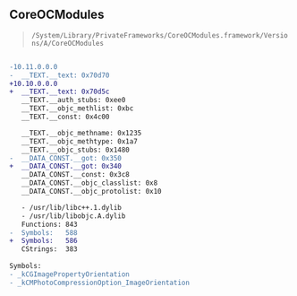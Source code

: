 ## CoreOCModules

> `/System/Library/PrivateFrameworks/CoreOCModules.framework/Versions/A/CoreOCModules`

```diff

-10.11.0.0.0
-  __TEXT.__text: 0x70d70
+10.10.0.0.0
+  __TEXT.__text: 0x70d5c
   __TEXT.__auth_stubs: 0xee0
   __TEXT.__objc_methlist: 0xbc
   __TEXT.__const: 0x4c00

   __TEXT.__objc_methname: 0x1235
   __TEXT.__objc_methtype: 0x1a7
   __TEXT.__objc_stubs: 0x1480
-  __DATA_CONST.__got: 0x350
+  __DATA_CONST.__got: 0x340
   __DATA_CONST.__const: 0x3c8
   __DATA_CONST.__objc_classlist: 0x8
   __DATA_CONST.__objc_protolist: 0x10

   - /usr/lib/libc++.1.dylib
   - /usr/lib/libobjc.A.dylib
   Functions: 843
-  Symbols:   588
+  Symbols:   586
   CStrings:  383
 
Symbols:
- _kCGImagePropertyOrientation
- _kCMPhotoCompressionOption_ImageOrientation

```
